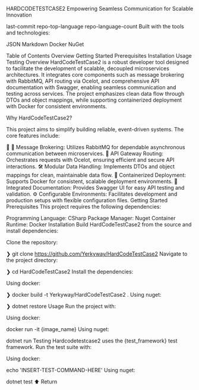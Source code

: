 HARDCODETESTCASE2
Empowering Seamless Communication for Scalable Innovation

last-commit repo-top-language repo-language-count
Built with the tools and technologies:

JSON Markdown Docker NuGet

Table of Contents
Overview
Getting Started
Prerequisites
Installation
Usage
Testing
Overview
HardCodeTestCase2 is a robust developer tool designed to facilitate the development of scalable, decoupled microservices architectures. It integrates core components such as message brokering with RabbitMQ, API routing via Ocelot, and comprehensive API documentation with Swagger, enabling seamless communication and testing across services. The project emphasizes clean data flow through DTOs and object mappings, while supporting containerized deployment with Docker for consistent environments.

Why HardCodeTestCase2?

This project aims to simplify building reliable, event-driven systems. The core features include:

🧩 🔗 Message Brokering: Utilizes RabbitMQ for dependable asynchronous communication between microservices.
🚦 API Gateway Routing: Orchestrates requests with Ocelot, ensuring efficient and secure API interactions.
🛠️ Modular Data Handling: Implements DTOs and object mappings for clean, maintainable data flow.
🐳 Containerized Deployment: Supports Docker for consistent, scalable deployment environments.
📄 Integrated Documentation: Provides Swagger UI for easy API testing and validation.
⚙️ Configurable Environments: Facilitates development and production setups with flexible configuration files.
Getting Started
Prerequisites
This project requires the following dependencies:

Programming Language: CSharp
Package Manager: Nuget
Container Runtime: Docker
Installation
Build HardCodeTestCase2 from the source and install dependencies:

Clone the repository:

❯ git clone https://github.com/Yerkyway/HardCodeTestCase2
Navigate to the project directory:

❯ cd HardCodeTestCase2
Install the dependencies:

Using docker:

❯ docker build -t Yerkyway/HardCodeTestCase2 .
Using nuget:

❯ dotnet restore
Usage
Run the project with:

Using docker:

docker run -it {image_name}
Using nuget:

dotnet run
Testing
Hardcodetestcase2 uses the {test_framework} test framework. Run the test suite with:

Using docker:

echo 'INSERT-TEST-COMMAND-HERE'
Using nuget:

dotnet test
⬆ Return
